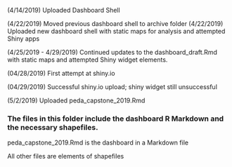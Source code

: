 (4/14/2019) Uploaded Dashboard Shell

(4/22/2019) Moved previous dashboard shell to archive folder
(4/22/2019) Uploaded new dashboard shell with static maps for analysis and attempted Shiny apps


(4/25/2019 - 4/29/2019) Continued updates to the dashboard_draft.Rmd with static maps and attempted Shiny widget elements.

(04/28/2019) First attempt at shiny.io

(04/29/2019) Successful shiny.io upload; shiny widget still unsuccessful

(5/2/2019) Uploaded peda_capstone_2019.Rmd

### The files in this folder include the dashboard R Markdown and the necessary shapefiles. 

peda_capstone_2019.Rmd is the dashboard in a Markdown file

All other files are elements of shapefiles

